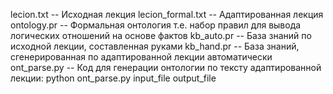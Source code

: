 lecion.txt -- Исходная лекция
lecion_formal.txt -- Адаптированная лекция
ontology.pr -- Формальная онтология т.е. набор правил для вывода логических отношений на основе фактов
kb_auto.pr -- База знаний по исходной лекции, составленная руками
kb_hand.pr -- База знаний, сгенерированная по адаптированной лекции автоматически
ont_parse.py -- Код для генерации онтологии по тексту адаптированной лекции: python ont_parse.py input_file output_file
